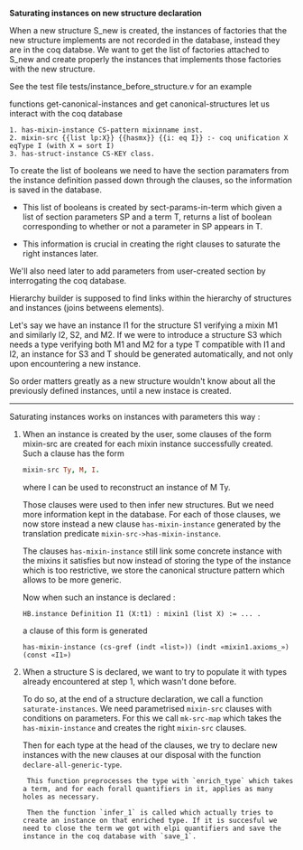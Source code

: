 <b> Saturating instances on new structure declaration </b>

When a new structure S_new is created, the instances of factories that the new structure implements are not recorded in the database, instead they are in the coq databse. We want to get the list of factories attached to S_new and create properly the instances that implements those factories with the new structure.

See the test file tests/instance_before_structure.v for an example

functions get-canonical-instances and get canonical-structures let us interact with the coq database 

```coq
1. has-mixin-instance CS-pattern mixinname inst.
2. mixin-src {{list lp:X}} {{hasmx}} {{i: eq I}} :- coq unification X eqType I (with X = sort I)
3. has-struct-instance CS-KEY class.
```

To create the list of booleans we need to have the section paramaters from the instance definition passed down through the clauses, so the information is saved in the database. 

- This list of booleans is created by sect-params-in-term which given a list of section parameters SP and a term T, returns a list of boolean corresponding to whether or not a parameter in SP appears in T.

- This information is crucial in creating the right clauses to saturate the right instances later.

We'll also need later to add parameters from user-created section by interrogating the coq database.


Hierarchy builder is supposed to find links within the hierarchy of structures and instances (joins betweens elements).


Let's say we have an instance I1 for the structure S1 verifying a mixin M1 and similarly I2, S2, and M2. 
If we were to introduce a structure S3 which needs a type verifying both M1 and M2 for a type T compatible with I1 and I2, an instance for S3 and T should be generated automatically, and not only upon encountering a new instance. 

So order matters greatly as a new structure wouldn't know about all the previously defined instances, until a new instace is created.

---

Saturating instances works on instances with parameters this way : 

1. When an instance is created by the user, some clauses of the form mixin-src are created for each mixin instance successfully created. 
    Such a clause has the form
    ```prolog
    mixin-src Ty, M, I.
    ```

    where I can be used to reconstruct an instance of M Ty.

    Those clauses were used to then infer new structures.
But we need more information kept in the database.
For each of those clauses, we now store instead a new clause `has-mixin-instance` generated by the translation predicate
`mixin-src->has-mixin-instance`. 

    The clauses `has-mixin-instance` still link some concrete instance with the mixins it satisfies but now instead of storing the type of the instance which is too restrictive, we store the canonical structure pattern which allows to be more generic.

    Now when such an instance is declared :
    ```coq
    HB.instance Definition I1 (X:t1) : mixin1 (list X) := ... .  
    ```
    a clause of this form is generated 
    ```coq
    has-mixin-instance (cs-gref (indt «list»)) (indt «mixin1.axioms_») (const «I1»)
    ```

2. When a structure S is declared, we want to try to populate it with types already encountered at step 1, which wasn't done before.

    To do so, at the end of a structure declaration, we call a function `saturate-instances`. 
    We need parametrised `mixin-src` clauses with conditions on parameters. For this we call `mk-src-map` which takes the `has-mixin-instance` and creates the right `mixin-src` clauses.

    Then for each type at the head of the clauses,  we try to declare new instances with the new clauses at our disposal with the function `declare-all-generic-type`.
        
        This function preprocesses the type with `enrich_type` which takes a term, and for each forall quantifiers in it, applies as many holes as necessary.

        Then the function `infer_1` is called which actually tries to create an instance on that enriched type. If it is succesful we need to close the term we got with elpi quantifiers and save the instance in the coq database with `save_1`.

    
        
    
